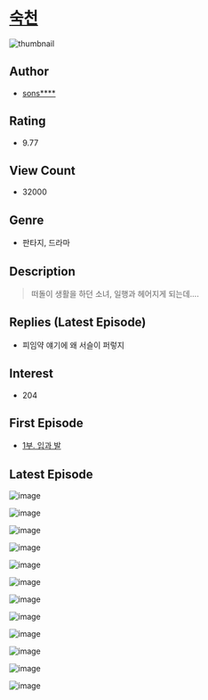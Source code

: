 # [숙천](https://comic.naver.com/bestChallenge/list?titleId=729398)
![thumbnail](https://image-comic.pstatic.net/user_contents_data/challenge_comic/2019/06/27/325863/thumbnail_434x330ed873fae_52a1_4c95_9d29_4a16f011168d_00000363.JPEG)

## Author
- [sons****](https://comic.naver.com/artistTitle?id=325863)

## Rating
- 9.77

## View Count
- 32000

## Genre
- 판타지, 드라마

## Description
> 떠돌이 생활을 하던 소녀, 일행과 헤어지게 되는데....

## Replies (Latest Episode)
- 피임약 얘기에 왜 서슬이 퍼렇지

## Interest
- 204

## First Episode
- [1부. 입과 발](https://comic.naver.com/bestChallenge/detail?titleId=729398&no=1)

## Latest Episode
![image](https://image-comic.pstatic.net/user_contents_data/challenge_comic/2020/08/12/325863/upload_3990809824767062118.jpeg)

![image](https://image-comic.pstatic.net/user_contents_data/challenge_comic/2020/08/12/325863/upload_3472900060343330356.jpeg)

![image](https://image-comic.pstatic.net/user_contents_data/challenge_comic/2020/08/12/325863/upload_4062590118637287735.jpeg)

![image](https://image-comic.pstatic.net/user_contents_data/challenge_comic/2020/08/12/325863/upload_7149521803024676965.jpeg)

![image](https://image-comic.pstatic.net/user_contents_data/challenge_comic/2020/08/12/325863/upload_7365418608491520870.jpeg)

![image](https://image-comic.pstatic.net/user_contents_data/challenge_comic/2020/08/12/325863/upload_3545565893895468853.jpeg)

![image](https://image-comic.pstatic.net/user_contents_data/challenge_comic/2020/08/12/325863/upload_3558742445652063795.jpeg)

![image](https://image-comic.pstatic.net/user_contents_data/challenge_comic/2020/08/12/325863/upload_3545511812519704115.jpeg)

![image](https://image-comic.pstatic.net/user_contents_data/challenge_comic/2020/08/12/325863/upload_7293686675265577785.jpeg)

![image](https://image-comic.pstatic.net/user_contents_data/challenge_comic/2020/08/12/325863/upload_3763093265758435128.jpeg)

![image](https://image-comic.pstatic.net/user_contents_data/challenge_comic/2020/08/12/325863/upload_3761684804281918513.jpeg)

![image](https://image-comic.pstatic.net/user_contents_data/challenge_comic/2020/08/12/325863/upload_7077467494519485796.jpeg)
